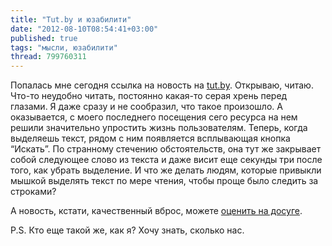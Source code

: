 ```yaml
---
title: "Tut.by и юзабилити"
date: "2012-08-10T08:54:41+03:00"
published: true
tags: "мысли, юзабилити"
thread: 799760311
---
```


Попалась мне сегодня ссылка на новость на [tut.by](http://tut.by/). Открываю, читаю. Что-то неудобно читать,
постоянно какая-то серая хрень перед глазами. Я даже сразу и не сообразил, что такое произошло. А оказывается,
с моего последнего посещения сего ресурса на нем решили значительно упростить жизнь пользователям. Теперь,
когда выделяешь текст, рядом с ним появляется всплывающая кнопка “Искать”. По странному стечению обстоятельств,
она тут же закрывает собой следующее слово из текста и даже висит еще секунды три после того, как убрать выделение.
И что же делать людям, которые привыкли мышкой выделять текст по мере чтения, чтобы проще было следить за строками?

А новость, кстати, качественный вброс, можете [оценить на досуге](http://news.tut.by/lady/303740.html).

P.S. Кто еще такой же, как я? Хочу знать, сколько нас.
